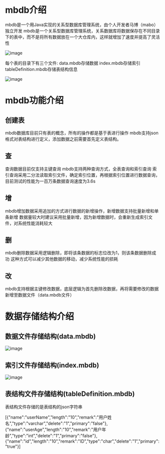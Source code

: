 # mbdb介绍
mbdb是一个用Java实现的关系型数据库管理系统，由个人开发者马博（mabo）独立开发
mbdb是一个关系型数据库管理系统，关系数据库将数据保存在不同目录下的表中，而不是将所有数据放在一个大仓库内，这样就增加了速度并提高了灵活性

![image](https://user-images.githubusercontent.com/92293323/193221745-e9046dd1-e8f4-431b-9bf5-6fa396931abe.png)


每个表的目录下有三个文件:
data.mbdb存储数据
index.mbdb存储索引
tableDefinition.mbdb存储表结构信息

![image](https://user-images.githubusercontent.com/92293323/193222174-a6b7012c-8671-4d06-b63d-b23d54a46563.png)



# mbdb功能介绍

## 创建表
mbdb数据库目前只有表的概念，所有的操作都是基于表进行操作
mbdb支持json格式对表结构进行定义，添加数据之前需要首先定义表结构。
## 查
查询数据目前仅支持主键查询
mbdb支持两种查询方式，全表查询和索引查询
索引查询采用二分法读取索引文件，确定索引位置，再根据索引位置进行数据查询，目前测试的性能为一百万条数据查询速度为3.6s
## 增
mbdb增加数据采用追加的方式进行数据的新增操作，新增数据支持批量新增和单条新增
数据量较大时建议采用批量新增，因为新增数据时，会重新生成索引文件，对系统性能消耗较大
## 删
mbdb删除数据采用逻辑删除，即将该条数据的标志位改为1，则该条数据删除成功
这种方式可以减少其他数据的移动，减少系统性能的损耗

## 改
mbdb支持根据主键修改数据，底层逻辑为首先删除改数据，再将需要修改的数据新增至数据文件（data.mbdb文件）

# 数据存储结构介绍

## 数据文件存储结构(data.mbdb)

![image](https://user-images.githubusercontent.com/92293323/193223249-48245148-955f-4e5c-8757-bf9840c3f374.png)

## 索引文件存储结构(index.mbdb)

![image](https://user-images.githubusercontent.com/92293323/193223562-3e522b68-c913-4105-810f-ba1157ea2dfc.png)


## 表结构文件存储结构(tableDefinition.mbdb)
表结构文件存储的是表结构的json字符串

[{"name":"userName","length":"10","remark":"用户姓名","type":"varchar","delete":"1","primary":"false"},{"name":"userAge","length":"10","remark":"用户年龄","type":"int","delete":"1","primary":"false"},{"name":"id","length":"10","remark":"ID","type":"char","delete":"1","primary":"true"}]

